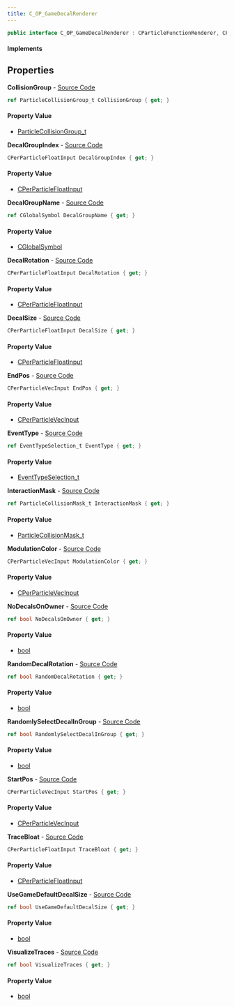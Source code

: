 ```yaml
---
title: C_OP_GameDecalRenderer
---
```


```csharp
public interface C_OP_GameDecalRenderer : CParticleFunctionRenderer, CParticleFunction, ISchemaClass<CParticleFunction>, ISchemaClass<CParticleFunctionRenderer>, ISchemaClass<C_OP_GameDecalRenderer>, ISchemaField, ISchemaClass, INativeHandle
```

#### Implements

## Properties

**CollisionGroup** - [Source Code](https://github.com/swiftly-solution/swiftlys2/blob/master/managed/src/SwiftlyS2.Generated/Schemas/Interfaces/C_OP_GameDecalRenderer.cs#L22)

```csharp
ref ParticleCollisionGroup_t CollisionGroup { get; }
```

#### Property Value

- [ParticleCollisionGroup_t](/docs/api/shared/schemadefinitions/particlecollisiongroup_t)

**DecalGroupIndex** - [Source Code](https://github.com/swiftly-solution/swiftlys2/blob/master/managed/src/SwiftlyS2.Generated/Schemas/Interfaces/C_OP_GameDecalRenderer.cs#L32)

```csharp
CPerParticleFloatInput DecalGroupIndex { get; }
```

#### Property Value

- [CPerParticleFloatInput](/docs/api/shared/schemadefinitions/cperparticlefloatinput)

**DecalGroupName** - [Source Code](https://github.com/swiftly-solution/swiftlys2/blob/master/managed/src/SwiftlyS2.Generated/Schemas/Interfaces/C_OP_GameDecalRenderer.cs#L16)

```csharp
ref CGlobalSymbol DecalGroupName { get; }
```

#### Property Value

- [CGlobalSymbol](/docs/api/shared/natives/cglobalsymbol)

**DecalRotation** - [Source Code](https://github.com/swiftly-solution/swiftlys2/blob/master/managed/src/SwiftlyS2.Generated/Schemas/Interfaces/C_OP_GameDecalRenderer.cs#L34)

```csharp
CPerParticleFloatInput DecalRotation { get; }
```

#### Property Value

- [CPerParticleFloatInput](/docs/api/shared/schemadefinitions/cperparticlefloatinput)

**DecalSize** - [Source Code](https://github.com/swiftly-solution/swiftlys2/blob/master/managed/src/SwiftlyS2.Generated/Schemas/Interfaces/C_OP_GameDecalRenderer.cs#L30)

```csharp
CPerParticleFloatInput DecalSize { get; }
```

#### Property Value

- [CPerParticleFloatInput](/docs/api/shared/schemadefinitions/cperparticlefloatinput)

**EndPos** - [Source Code](https://github.com/swiftly-solution/swiftlys2/blob/master/managed/src/SwiftlyS2.Generated/Schemas/Interfaces/C_OP_GameDecalRenderer.cs#L26)

```csharp
CPerParticleVecInput EndPos { get; }
```

#### Property Value

- [CPerParticleVecInput](/docs/api/shared/schemadefinitions/cperparticlevecinput)

**EventType** - [Source Code](https://github.com/swiftly-solution/swiftlys2/blob/master/managed/src/SwiftlyS2.Generated/Schemas/Interfaces/C_OP_GameDecalRenderer.cs#L18)

```csharp
ref EventTypeSelection_t EventType { get; }
```

#### Property Value

- [EventTypeSelection_t](/docs/api/shared/schemadefinitions/eventtypeselection_t)

**InteractionMask** - [Source Code](https://github.com/swiftly-solution/swiftlys2/blob/master/managed/src/SwiftlyS2.Generated/Schemas/Interfaces/C_OP_GameDecalRenderer.cs#L20)

```csharp
ref ParticleCollisionMask_t InteractionMask { get; }
```

#### Property Value

- [ParticleCollisionMask_t](/docs/api/shared/schemadefinitions/particlecollisionmask_t)

**ModulationColor** - [Source Code](https://github.com/swiftly-solution/swiftlys2/blob/master/managed/src/SwiftlyS2.Generated/Schemas/Interfaces/C_OP_GameDecalRenderer.cs#L36)

```csharp
CPerParticleVecInput ModulationColor { get; }
```

#### Property Value

- [CPerParticleVecInput](/docs/api/shared/schemadefinitions/cperparticlevecinput)

**NoDecalsOnOwner** - [Source Code](https://github.com/swiftly-solution/swiftlys2/blob/master/managed/src/SwiftlyS2.Generated/Schemas/Interfaces/C_OP_GameDecalRenderer.cs#L44)

```csharp
ref bool NoDecalsOnOwner { get; }
```

#### Property Value

- [bool](https://learn.microsoft.com/dotnet/api/system.boolean)

**RandomDecalRotation** - [Source Code](https://github.com/swiftly-solution/swiftlys2/blob/master/managed/src/SwiftlyS2.Generated/Schemas/Interfaces/C_OP_GameDecalRenderer.cs#L40)

```csharp
ref bool RandomDecalRotation { get; }
```

#### Property Value

- [bool](https://learn.microsoft.com/dotnet/api/system.boolean)

**RandomlySelectDecalInGroup** - [Source Code](https://github.com/swiftly-solution/swiftlys2/blob/master/managed/src/SwiftlyS2.Generated/Schemas/Interfaces/C_OP_GameDecalRenderer.cs#L42)

```csharp
ref bool RandomlySelectDecalInGroup { get; }
```

#### Property Value

- [bool](https://learn.microsoft.com/dotnet/api/system.boolean)

**StartPos** - [Source Code](https://github.com/swiftly-solution/swiftlys2/blob/master/managed/src/SwiftlyS2.Generated/Schemas/Interfaces/C_OP_GameDecalRenderer.cs#L24)

```csharp
CPerParticleVecInput StartPos { get; }
```

#### Property Value

- [CPerParticleVecInput](/docs/api/shared/schemadefinitions/cperparticlevecinput)

**TraceBloat** - [Source Code](https://github.com/swiftly-solution/swiftlys2/blob/master/managed/src/SwiftlyS2.Generated/Schemas/Interfaces/C_OP_GameDecalRenderer.cs#L28)

```csharp
CPerParticleFloatInput TraceBloat { get; }
```

#### Property Value

- [CPerParticleFloatInput](/docs/api/shared/schemadefinitions/cperparticlefloatinput)

**UseGameDefaultDecalSize** - [Source Code](https://github.com/swiftly-solution/swiftlys2/blob/master/managed/src/SwiftlyS2.Generated/Schemas/Interfaces/C_OP_GameDecalRenderer.cs#L38)

```csharp
ref bool UseGameDefaultDecalSize { get; }
```

#### Property Value

- [bool](https://learn.microsoft.com/dotnet/api/system.boolean)

**VisualizeTraces** - [Source Code](https://github.com/swiftly-solution/swiftlys2/blob/master/managed/src/SwiftlyS2.Generated/Schemas/Interfaces/C_OP_GameDecalRenderer.cs#L46)

```csharp
ref bool VisualizeTraces { get; }
```

#### Property Value

- [bool](https://learn.microsoft.com/dotnet/api/system.boolean)

